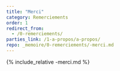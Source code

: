 ```yaml
---
title: "Merci"
category: Remerciements
order: 1
redirect_from:
  - /0-remerciements/
parties_link: /1-a-propos/a-propos/
repo: _memoire/0-remerciements/-merci.md
---
```

{% include_relative -merci.md %}
